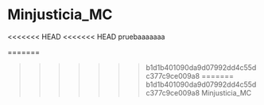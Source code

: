 Minjusticia_MC
==============

<<<<<<< HEAD
<<<<<<< HEAD
pruebaaaaaaa

=======
>>>>>>> b1d1b401090da9d07992dd4c55dc377c9ce009a8
=======
>>>>>>> b1d1b401090da9d07992dd4c55dc377c9ce009a8
Minjusticia_MC
